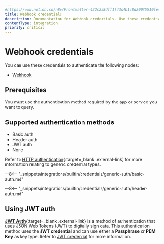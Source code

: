 ```yaml
---
#https://www.notion.so/n8n/Frontmatter-432c2b8dff1f43d4b1c8d20075510fe4
title: Webhook credentials
description: Documentation for Webhook credentials. Use these credentials to authenticate Webhook in n8n, a workflow automation platform.
contentType: integration
priority: critical
---
```


# Webhook credentials

You can use these credentials to authenticate the following nodes:

- [Webhook](/integrations/builtin/core-nodes/n8n-nodes-base.webhook/)

## Prerequisites

You must use the authentication method required by the app or service you want to query.

## Supported authentication methods

- Basic auth
- Header auth
- JWT auth
- None

Refer to [HTTP authentication](https://developer.mozilla.org/en-US/docs/Web/HTTP/Authentication){:target=_blank .external-link} for more information relating to generic credential types.

--8<-- "_snippets/integrations/builtin/credentials/generic-auth/basic-auth.md"

--8<-- "_snippets/integrations/builtin/credentials/generic-auth/header-auth.md"

## Using JWT auth

[**JWT Auth**](https://jwt.io/introduction/){:target=_blank .external-link} is a method of authentication that uses JSON Web Tokens (JWT) to digitally sign data. This authentication method uses the **JWT credential** and can use either a **Passphrase** or **PEM Key** as key type. Refer to [JWT credential](/integrations/builtin/credentials/jwt/) for more information.